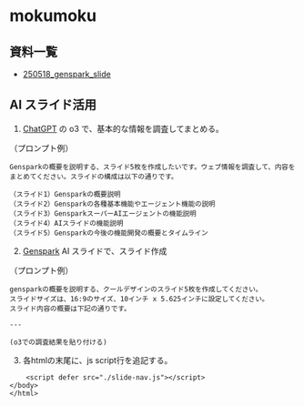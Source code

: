 # mokumoku

## 資料一覧

- [250518_genspark_slide](https://kumes.github.io/mokumoku/250518_genspark_slide)



## AI スライド活用

1. [ChatGPT](https://chatgpt.com/) の o3 で、基本的な情報を調査してまとめる。

（プロンプト例）
```
Gensparkの概要を説明する、スライド5枚を作成したいです。ウェブ情報を調査して、内容をまとめてください。スライドの構成は以下の通りです。

（スライド1）Gensparkの概要説明
（スライド2）Gensparkの各種基本機能やエージェント機能の説明
（スライド3）GensparkスーパーAIエージェントの機能説明
（スライド4）AIスライドの機能説明
（スライド5）Gensparkの今後の機能開発の概要とタイムライン
```

2. [Genspark](https://www.genspark.ai/) AI スライドで、スライド作成

（プロンプト例）
```
gensparkの概要を説明する、クールデザインのスライド5枚を作成してください。
スライドサイズは、16:9のサイズ、10インチ x 5.625インチに設定してください。
スライド内容の概要は下記の通りです。

---

(o3での調査結果を貼り付ける)

```

3. 各htmlの末尾に、js script行を追記する。

```
    <script defer src="./slide-nav.js"></script>
</body>
</html>
```
